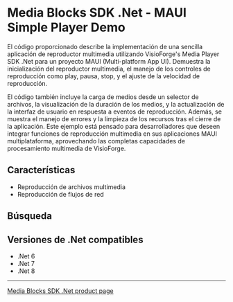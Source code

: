 # Media Blocks SDK .Net - MAUI Simple Player Demo

El código proporcionado describe la implementación de una sencilla aplicación de reproductor multimedia utilizando VisioForge's Media Player SDK .Net para un proyecto MAUI (Multi-platform App UI). Demuestra la inicialización del reproductor multimedia, el manejo de los controles de reproducción como play, pausa, stop, y el ajuste de la velocidad de reproducción.

El código también incluye la carga de medios desde un selector de archivos, la visualización de la duración de los medios, y la actualización de la interfaz de usuario en respuesta a eventos de reproducción. Además, se muestra el manejo de errores y la limpieza de los recursos tras el cierre de la aplicación. Este ejemplo está pensado para desarrolladores que deseen integrar funciones de reproducción multimedia en sus aplicaciones MAUI multiplataforma, aprovechando las completas capacidades de procesamiento multimedia de VisioForge.

## Características

* Reproducción de archivos multimedia
* Reproducción de flujos de red
## Búsqueda

## Versiones de .Net compatibles

* .Net 6
* .Net 7
* .Net 8

---

[Media Blocks SDK .Net product page](https://www.visioforge.com/media-blocks-sdk)
